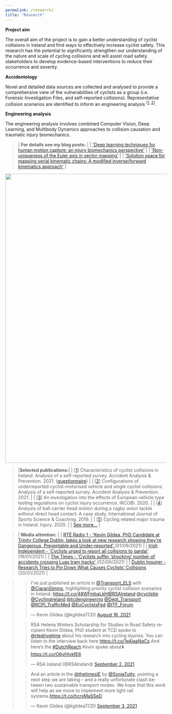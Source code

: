 ```yaml
---
permalink: /research/
title: "Research"
---
```




**Project aim**

The overall aim of the project is to gain a better understanding of cyclist collisions in Ireland and find ways to effectively increase cyclist safety. This research has the potential to significantly strengthen our understanding of the nature and scale of cycling collisions and will assist road safety stakeholders to develop evidence-based interventions to reduce their occurrence and severity.


**Accidentology**

Novel and detailed data sources are collected and analysed to provide a comprehensive view of the vulnerabilities of cyclists as a group (i.e. Forensic Investigation Files, and self-reported collisions). Representative collision scenarios are identified to inform an engineering analysis <sup>[<a href="https://www.sciencedirect.com/science/article/pii/S0001457520317681" target="_blank">1</a>, <a href="https://www.sciencedirect.com/science/article/pii/S0001457521002955" target="_blank">2</a>]</sup>.


**Engineering analysis**

The engineering analysis involves combined Computer Vision, Deep Learning, and Multibody Dynamics approaches to collision causation and traumatic injury biomechanics. 

> | **For details see my blog posts:** |
> | <a href="https://kevgildea.github.io/blog/DL-MoCap/" target="_blank">'Deep learning techniques for human motion capture: an injury biomechanics perspective'</a> |
> | <a href="https://kevgildea.github.io/blog/Euler-Axis-Vector-Mapping/" target="_blank">'Non-uniqueness of the Euler axis in vector mapping'</a> |
> | <a href="https://kevgildea.github.io/blog/Kinematic-Chain-Mapping/" target="_blank">'Solution space for mapping serial kinematic chains: A modified inverse/forward kinematics approach'</a> |


<p align="center">
  <img src="/assets/images/Research/pipeline.png" width="900">
</p>




> |**Selected publications:**|
> | [<a href="https://www.sciencedirect.com/science/article/pii/S0001457520317681" target="_blank">1</a>] Characteristics of cyclist collisions in Ireland: Analysis of a self-reported survey. Accident Analysis & Prevention. 2021. (<a href="https://github.com/KevGildea/kevgildea.github.io/blob/master/assets/images/Research/Survey%20questionnaire.pdf" target="_blank">questionnaire</a>) |
> | [<a href="https://www.sciencedirect.com/science/article/pii/S0001457521002955" target="_blank">2</a>] Configurations of underreported cyclist-motorised vehicle and single cyclist collisions: Analysis of a self-reported survey. Accident Analysis & Prevention. 2021. |
> | [<a href="http://www.ircobi.org/wordpress/downloads/irc20-asia/pdf-files/2029a.pdf" target="_blank">3</a>] An investigation into the effects of European vehicle type testing regulations on cyclist injury occurrence. IRCOBI. 2020. |
> | [<a href="https://journals.sagepub.com/doi/10.1177/1747954119833477" target="_blank">4</a>] Analysis of ball carrier head motion during a rugby union tackle without direct head contact: A case study. International Journal of Sports Science & Coaching. 2019. |
> | [<a href="https://pubmed.ncbi.nlm.nih.gov/31784058/" target="_blank">5</a>] Cycling related major trauma in Ireland. Injury. 2020. |
> | <a href="https://orcid.org/0000-0003-3802-0675" target="_blank">See more...</a> |

> | **Media attention:** |
> | <a href="https://www.rte.ie/radio/radio1/clips/22000147/" target="_blank">RTÉ Radio 1 - 'Kevin Gildea, PhD Candidate at Trinity College Dublin, takes a look at new research showing they're Dangerous, Preventable and Under-reported' </a> (01/09/2021) |
> | <a href="https://www.independent.ie/irish-news/cyclists-urged-to-report-all-collisions-to-gardai-39983740.html" target="_blank">Irish Independent - 'Cyclists urged to report all collisions to gardaí'</a> (19/01/2021) |
> | <a href="https://www.thetimes.co.uk/article/cyclists-suffer-shocking-number-of-accidents-crossing-luas-tram-tracks-cxn7nzfjb" target="_blank">The Times - 'Cyclists suffer ‘shocking’ number of accidents crossing Luas tram tracks' </a> (02/09/2021) |
> | <a href="https://dublininquirer.com/2021/01/20/research-tries-to-pin-down-what-causes-cyclists-collisions" target="_blank">Dublin Inquirer - Research Tries to Pin Down What Causes Cyclists’ Collisions</a> (20/01/2021) |



> <blockquote class="twitter-tweet"><p lang="en" dir="ltr">I&#39;ve just published an article in <a href="https://twitter.com/Transport_ELS?ref_src=twsrc%5Etfw">@Transport_ELS</a> with <a href="https://twitter.com/CiaranSimms?ref_src=twsrc%5Etfw">@CiaranSimms</a>, highlighting priority cyclist collision scenarios in Ireland. <a href="https://t.co/48WFmbaLkH">https://t.co/48WFmbaLkH</a><a href="https://twitter.com/RSAIreland?ref_src=twsrc%5Etfw">@RSAIreland</a> <a href="https://twitter.com/cyclistie?ref_src=twsrc%5Etfw">@cyclistie</a> <a href="https://twitter.com/CyclingIreland?ref_src=twsrc%5Etfw">@CyclingIreland</a> <a href="https://twitter.com/tcdengineering?ref_src=twsrc%5Etfw">@tcdengineering</a> <a href="https://twitter.com/Dept_Transport?ref_src=twsrc%5Etfw">@Dept_Transport</a> <a href="https://twitter.com/RCPI_TrafficMed?ref_src=twsrc%5Etfw">@RCPI_TrafficMed</a> <a href="https://twitter.com/EuCyclistsFed?ref_src=twsrc%5Etfw">@EuCyclistsFed</a> <a href="https://twitter.com/ITF_Forum?ref_src=twsrc%5Etfw">@ITF_Forum</a></p>&mdash; Kevin Gildea (@kgildeaTCD) <a href="https://twitter.com/kgildeaTCD/status/1427240209591283712?ref_src=twsrc%5Etfw">August 16, 2021</a></blockquote> <script async src="https://platform.twitter.com/widgets.js" charset="utf-8"></script>
> <blockquote class="twitter-tweet"><p lang="en" dir="ltr">RSA Helena Winters Scholarship for Studies in Road Safety recipient Kevin Gildea, PhD student at TCD spoke to <a href="https://twitter.com/rtedrivetime?ref_src=twsrc%5Etfw">@rtedrivetime</a> about his research into cycling injuries. You can listen to the interview back here <a href="https://t.co/1eAlaaNqCs">https://t.co/1eAlaaNqCs</a> And here’s the <a href="https://twitter.com/hashtag/DutchReach?src=hash&amp;ref_src=twsrc%5Etfw">#DutchReach</a> Kevin spoke about⬇️ <a href="https://t.co/O6yHIvkfE6">https://t.co/O6yHIvkfE6</a></p>&mdash; RSA Ireland (@RSAIreland) <a href="https://twitter.com/RSAIreland/status/1433399770471616518?ref_src=twsrc%5Etfw">September 2, 2021</a></blockquote> <script async src="https://platform.twitter.com/widgets.js" charset="utf-8"></script>
> <blockquote class="twitter-tweet"><p lang="en" dir="ltr">And an article in the <a href="https://twitter.com/thetimesIE?ref_src=twsrc%5Etfw">@thetimesIE</a> by <a href="https://twitter.com/SonjaTutty?ref_src=twsrc%5Etfw">@SonjaTutty</a>, pointing a next step we are taking – and a really unfortunate clash between two sustainable transport modes. We hope that this work will help as we move to implement more light rail systems.<a href="https://t.co/hcrsMaSSeD">https://t.co/hcrsMaSSeD</a></p>&mdash; Kevin Gildea (@kgildeaTCD) <a href="https://twitter.com/kgildeaTCD/status/1433716998928801796?ref_src=twsrc%5Etfw">September 3, 2021</a></blockquote> <script async src="https://platform.twitter.com/widgets.js" charset="utf-8"></script>
